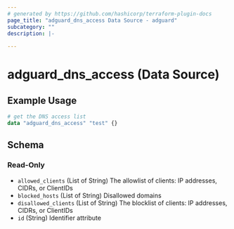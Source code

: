 ```yaml
---
# generated by https://github.com/hashicorp/terraform-plugin-docs
page_title: "adguard_dns_access Data Source - adguard"
subcategory: ""
description: |-
  
---
```


# adguard_dns_access (Data Source)



## Example Usage

```terraform
# get the DNS access list
data "adguard_dns_access" "test" {}
```

<!-- schema generated by tfplugindocs -->
## Schema

### Read-Only

- `allowed_clients` (List of String) The allowlist of clients: IP addresses, CIDRs, or ClientIDs
- `blocked_hosts` (List of String) Disallowed domains
- `disallowed_clients` (List of String) The blocklist of clients: IP addresses, CIDRs, or ClientIDs
- `id` (String) Identifier attribute


